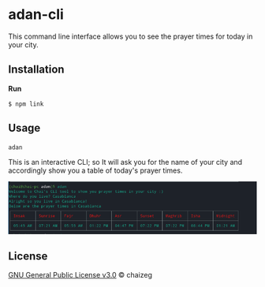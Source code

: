 # adan-cli

This command line interface allows you to see the prayer times for today in your city.

## Installation

**Run**

```shell
$ npm link
```

## Usage

```shell
adan  
```
This is an interactive CLI; so It will ask you for the name of your city and accordingly show you a table of today's prayer times. 


![Standings](https://raw.githubusercontent.com/chaizeg/adan-cli/master/assets/img/adan-cli.png)

## License

[GNU General Public License v3.0](https://github.com/chaizeg/adan-cli/blob/master/LICENSE) © chaizeg

